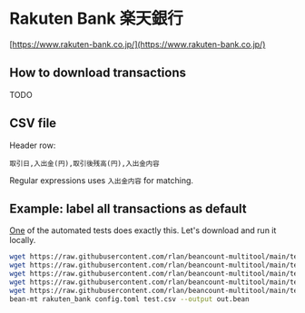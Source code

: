 # Rakuten Bank 楽天銀行

[https://www.rakuten-bank.co.jp/](https://www.rakuten-bank.co.jp/)

## How to download transactions

TODO

## CSV file

Header row:

```csv
取引日,入出金(円),取引後残高(円),入出金内容
```

Regular expressions uses `入出金内容` for matching.

## Example: label all transactions as default

[One](https://github.com/rlan/beancount-multitool/tree/main/tests/data/rakuten_bank) of the automated tests does exactly this. Let's download and run it locally.

```sh
wget https://raw.githubusercontent.com/rlan/beancount-multitool/main/tests/data/rakuten_bank/config.toml
wget https://raw.githubusercontent.com/rlan/beancount-multitool/main/tests/data/rakuten_bank/credit_mapping.toml
wget https://raw.githubusercontent.com/rlan/beancount-multitool/main/tests/data/rakuten_bank/debit_mapping.toml
wget https://raw.githubusercontent.com/rlan/beancount-multitool/main/tests/data/rakuten_bank/test.bean
wget https://raw.githubusercontent.com/rlan/beancount-multitool/main/tests/data/rakuten_bank/test.csv
bean-mt rakuten_bank config.toml test.csv --output out.bean
```
